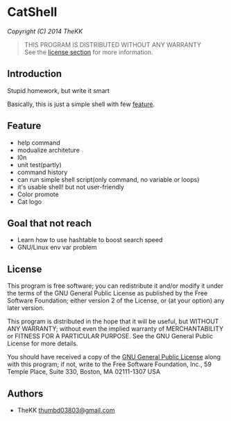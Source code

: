 # CatShell
*Copyright (C) 2014 TheKK*

> THIS PROGRAM IS DISTRIBUTED WITHOUT ANY WARRANTY<br/>
> See the [license section](#license) for more information.

## Introduction

Stupid homework, but write it smart

Basically, this is just a simple shell with few [feature](#feature).

## Feature

- help command
- modualize architeture
- l0n
- unit test(partly)
- command history
- can run simple shell script(only command, no variable or loops)
- it's usable shell! but not user-friendly
- Color promote
- Cat logo

## Goal that not reach

- Learn how to use hashtable to boost search speed
- GNU/Linux env var problem

## License

This program is free software; you can redistribute it and/or modify
it under the terms of the GNU General Public License as published by
the Free Software Foundation; either version 2 of the License, or
(at your option) any later version.

This program is distributed in the hope that it will be useful, but
WITHOUT ANY WARRANTY; without even the implied warranty of
MERCHANTABILITY or FITNESS FOR A PARTICULAR PURPOSE.  See the GNU
General Public License for more details.

You should have received a copy of the [GNU General Public License](LICENSE)
along with this program; if not, write to the Free Software
Foundation, Inc., 59 Temple Place, Suite 330, Boston, MA 02111-1307
USA

## Authors

* TheKK [thumbd03803@gmail.com](mailto:thumbd03803@gmail.com)
